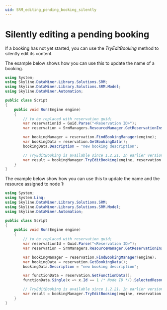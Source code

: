 ```yaml
---
uid: SRM_editing_pending_booking_silently
---
```


# Silently editing a pending booking

If a booking has not yet started, you can use the *TryEditBooking* method to silently edit its content.<!-- RN 32000 -->

The example below shows how you can use this to update the name of a booking.

```csharp
using System;
using Skyline.DataMiner.Library.Solutions.SRM;
using Skyline.DataMiner.Library.Solutions.SRM.Model;
using Skyline.DataMiner.Automation;

public class Script
{
    public void Run(Engine engine)
    {
        // to be replaced with reservation guid;
        var reservationId = Guid.Parse("<Reservation ID>");
        var reservation = SrmManagers.ResourceManager.GetReservationInstance(reservationId);

        var bookingManager = reservation.FindBookingManager(engine);
        var bookingData = reservation.GetBookingData();
        bookingData.Description = "new booking description";

        // TryEditBooking is available since 1.2.21. In earlier versions EditBooking can be used as an alternative.
        var result = bookingManager.TryEditBooking(engine, reservation.ID, bookingData, null, null, null, null, out reservation);
    }
}
```

The example below show how you can use this to update the name and the resource assigned to node 1:

```csharp
using System;
using System.Linq;
using Skyline.DataMiner.Library.Solutions.SRM;
using Skyline.DataMiner.Library.Solutions.SRM.Model;
using Skyline.DataMiner.Automation;

public class Script
{
    public void Run(Engine engine)
    {
        // to be replaced with reservation guid;
        var reservationId = Guid.Parse("<Reservation ID>");
        var reservation = SrmManagers.ResourceManager.GetReservationInstance(reservationId);

        var bookingManager = reservation.FindBookingManager(engine);
        var bookingData = reservation.GetBookingData();
        bookingData.Description = "new booking description";

        var functionData = reservation.GetFunctionData();
        functionData.Single(x => x.Id == 1 /* Node ID */).SelectedResource = "new resource guid";

        // TryEditBooking is available since 1.2.21. In earlier versions EditBooking can be used as an alternative.
        var result = bookingManager.TryEditBooking(engine, reservation.ID, bookingData, functionData, null, null, null, out reservation);
    }
}
```
